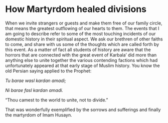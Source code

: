 How Martyrdom healed divisions
==============================

When we invite strangers or guests and make them free of our family
circle, that means the greatest outflowing of our hearts to them. The
events that I am going to describe refer to some of the most touching
incidents of our domestic history in their spiritual aspect. We ask our
brethren of other faiths to come, and share with us some of the thoughts
which are called forth by this event. As a matter of fact all students
of history are aware that the horrors that are connected with the great
event of Karbala’ did more than anything else to unite together the
various contending factions which had unfortunately appeared at that
early stage of Muslim history. You know the old Persian saying applied
to the Prophet:

*Tu barae wasl kardan amadi;*

*Ni barae fasl kardan amadi.*

“Thou camest to the world to unite, not to divide.”

That was wonderfully exemplified by the sorrows and sufferings and
finally the martyrdom of Imam Husayn.


